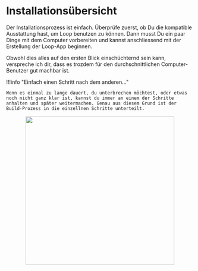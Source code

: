 # Installationsübersicht

Der Installationsprozess ist einfach. Überprüfe zuerst, ob Du die kompatible Ausstattung hast, um Loop benutzen zu können. Dann musst Du ein paar Dinge mit dem Computer vorbereiten und kannst anschliessend mit der Erstellung der Loop-App beginnen.

Obwohl dies alles auf den ersten Blick einschüchternd sein kann, verspreche ich dir, dass es trozdem für den durchschnittlichen Computer-Benutzer gut machbar ist.

!!!info "Einfach einen Schritt nach dem anderen..."

    Wenn es einmal zu lange dauert, du unterbrechen möchtest, oder etwas noch nicht ganz klar ist, kannst du immer an einem der Schritte anhalten und später weitermachen. Genau aus diesem Grund ist der Build-Prozess in die einzellnen Schritte unterteilt.
    

<p align="center">
<img src="https://media.giphy.com/media/xThta8UkUaoqJoJQC4/giphy.gif" width="400">
</p>
